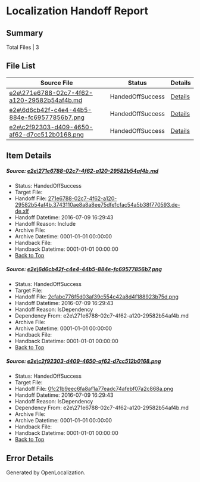 # <a name='report-top'></a> Localization Handoff Report

## Summary
 Total Files | 3

## File List
 Source File | Status | Details 
 ----------- | ------ | ------- 
 [e2e\271e6788-02c7-4f62-a120-29582b54af4b.md](https://github.com/OpenLocalizationTestOrg/oltest/blob/ae97b61160712288dae5d2e8836ac703f7b64f2c/e2e/271e6788-02c7-4f62-a120-29582b54af4b.md) | HandedOffSuccess | [Details](#5356b0ea18acfd5fc26457a1fee4e2c4678c09c81)
 [e2e\6d6cb42f-c4e4-44b5-884e-fc69577856b7.png](https://github.com/OpenLocalizationTestOrg/oltest/blob/ae97b61160712288dae5d2e8836ac703f7b64f2c/e2e/6d6cb42f-c4e4-44b5-884e-fc69577856b7.png) | HandedOffSuccess | [Details](#2cfabc776f5d03af39c554c42a8d4f188923b75d2)
 [e2e\c2f92303-d409-4650-af62-d7cc512b0168.png](https://github.com/OpenLocalizationTestOrg/oltest/blob/ae97b61160712288dae5d2e8836ac703f7b64f2c/e2e/c2f92303-d409-4650-af62-d7cc512b0168.png) | HandedOffSuccess | [Details](#0fc21b9eec6fa8af1a77eadc74afebf07a2c868a3)

## Item Details
##### <a name='5356b0ea18acfd5fc26457a1fee4e2c4678c09c81'></a> Source: [e2e\271e6788-02c7-4f62-a120-29582b54af4b.md](https://github.com/OpenLocalizationTestOrg/oltest/blob/ae97b61160712288dae5d2e8836ac703f7b64f2c/e2e/271e6788-02c7-4f62-a120-29582b54af4b.md)
* Status: HandedOffSuccess
* Target File: 
* Handoff File: [271e6788-02c7-4f62-a120-29582b54af4b.3743110ae8a8a8ee75dfe1cfac54a5b38f770593.de-de.xlf](https://github.com/OpenLocalizationTestOrg/olhandoff-e2e/blob/3bfe07447173ad1fce5fe9bf49ff89a73f4a05ff/ol-handoff/OpenLocalizationTestOrg/oltest-dede-fly/ci/ht/271e6788-02c7-4f62-a120-29582b54af4b.3743110ae8a8a8ee75dfe1cfac54a5b38f770593.de-de.xlf)
* Handoff Datetime: 2016-07-09 16:29:43
* Handoff Reason: Include
* Archive File: 
* Archive Datetime: 0001-01-01 00:00:00
* Handback File: 
* Handback Datetime: 0001-01-01 00:00:00
* [Back to Top](#report-top)

##### <a name='2cfabc776f5d03af39c554c42a8d4f188923b75d2'></a> Source: [e2e\6d6cb42f-c4e4-44b5-884e-fc69577856b7.png](https://github.com/OpenLocalizationTestOrg/oltest/blob/ae97b61160712288dae5d2e8836ac703f7b64f2c/e2e/6d6cb42f-c4e4-44b5-884e-fc69577856b7.png)
* Status: HandedOffSuccess
* Target File: 
* Handoff File: [2cfabc776f5d03af39c554c42a8d4f188923b75d.png](https://github.com/OpenLocalizationTestOrg/olhandoff-e2e/blob/3bfe07447173ad1fce5fe9bf49ff89a73f4a05ff/ol-handoff/OpenLocalizationTestOrg/oltest-dede-fly/ci/ht/2cfabc776f5d03af39c554c42a8d4f188923b75d.png)
* Handoff Datetime: 2016-07-09 16:29:43
* Handoff Reason: IsDependency
* Dependency From: e2e\271e6788-02c7-4f62-a120-29582b54af4b.md
* Archive File: 
* Archive Datetime: 0001-01-01 00:00:00
* Handback File: 
* Handback Datetime: 0001-01-01 00:00:00
* [Back to Top](#report-top)

##### <a name='0fc21b9eec6fa8af1a77eadc74afebf07a2c868a3'></a> Source: [e2e\c2f92303-d409-4650-af62-d7cc512b0168.png](https://github.com/OpenLocalizationTestOrg/oltest/blob/ae97b61160712288dae5d2e8836ac703f7b64f2c/e2e/c2f92303-d409-4650-af62-d7cc512b0168.png)
* Status: HandedOffSuccess
* Target File: 
* Handoff File: [0fc21b9eec6fa8af1a77eadc74afebf07a2c868a.png](https://github.com/OpenLocalizationTestOrg/olhandoff-e2e/blob/3bfe07447173ad1fce5fe9bf49ff89a73f4a05ff/ol-handoff/OpenLocalizationTestOrg/oltest-dede-fly/ci/ht/0fc21b9eec6fa8af1a77eadc74afebf07a2c868a.png)
* Handoff Datetime: 2016-07-09 16:29:43
* Handoff Reason: IsDependency
* Dependency From: e2e\271e6788-02c7-4f62-a120-29582b54af4b.md
* Archive File: 
* Archive Datetime: 0001-01-01 00:00:00
* Handback File: 
* Handback Datetime: 0001-01-01 00:00:00
* [Back to Top](#report-top)


## Error Details

Generated by OpenLocalization.
